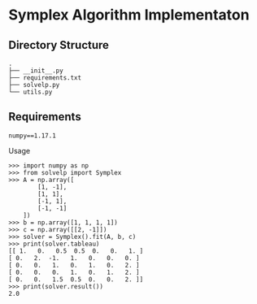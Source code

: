 # Symplex Algorithm Implementaton

## Directory Structure

```
.
├── __init__.py
├── requirements.txt
├── solvelp.py
└── utils.py
```

## Requirements

```
numpy==1.17.1
```

Usage

```
>>> import numpy as np
>>> from solvelp import Symplex
>>> A = np.array([
        [1, -1],
        [1, 1],
        [-1, 1],
        [-1, -1]
    ])
>>> b = np.array([1, 1, 1, 1])
>>> c = np.array([[2, -1]])
>>> solver = Symplex().fit(A, b, c)
>>> print(solver.tableau)
[[ 1.   0.   0.5  0.5  0.   0.   1. ]
[ 0.   2.  -1.   1.   0.   0.   0. ]
[ 0.   0.   1.   0.   1.   0.   2. ]
[ 0.   0.   0.   1.   0.   1.   2. ]
[ 0.   0.   1.5  0.5  0.   0.   2. ]]
>>> print(solver.result())
2.0
```

